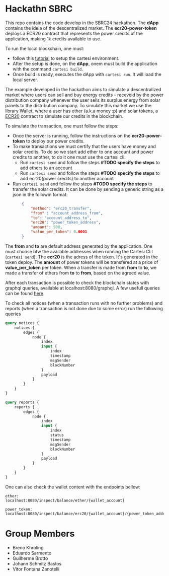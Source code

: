 # Hackathn SBRC

This repo contains the code develop in the SBRC24 hackathon. The __dApp__ contains the ideia of the descentralized market. The __ecr20-power-token__ deploys a ECR20 contract that represents the power credits of the application, making 1k credits available to use.

To run the local blockchain, one must: 
- follow this [tutorial](https://docs.cartesi.io/cartesi-rollups/1.3/quickstart/) to setup the cartesi environment.
- After the setup is done, on the __dApp__, onem must build the application with the command `cartesi build`.
- Once build is ready, executes the dApp with `cartesi run`. It will load the local server.

The example developed in the hackathon aims to simulate a descentralized market where users can sell and buy energy credits - receveid by the power distribution company whenever the user sells its surplus energy from solar panels to the distribution company. To simulate this market we use the library [Wallet](https://github.com/jplgarcia/python-wallet/), where a user has ether (a.k.a money :p) and solar tokens, a [ECR20](https://www.investopedia.com/news/what-erc20-and-what-does-it-mean-ethereum/) contract to simulate our credits in the blockchain.

To simulate the transaction, one must follow the steps:
- Once the server is running, follow the instructions on the __ecr20-power-token__ to deploy our power credits.
- To make transactions we must certify that the users have money and solar credits. To do so we start add ether to one account and power credits to another, to do it one must use the cartesi cli:
    * Run `cartesi send` and follow the steps __#TODO specify the steps__ to add ethers to an account
    * Run `cartesi send` and follow the steps __#TODO specify the steps__ to add ecr20(power credits) to another account 
- Run `cartesi send` and follow the steps __#TODO specify the steps__ to transfer the solar credits. It can be done by sending a generic string as a json in the followin format:
    ```json
        {
            "method": "erc20_transfer",
            "from" : "account_address_from",
            "to": "account_address_to",
            "erc20": "power_token_address",
            "amount": 500,
            "value_per_token": 0.0001
        }
The __from__ and __to__ are default address generated by the application. One must choose btw the available addresses when running the Cartesi CLI (`cartesi send`). The __ecr20__ is the adress of the token. It's generated in the token deploy. The __amount__ of power tokens will be transfered at a price of __value_per_token__ per token. When a transfer is made from __from__ to __to__, we made a transfer of ethers from __to__ to __from__, based on the agreed value.


After each transaction is possible to check the blockchain states with graphql queries,
available at localhost:8080/graphql. A few usefull queries can be found [here](https://github.com/prototyp3-dev/cartesi-client/blob/main/graphql%2Fqueries.graphql). 

To check all notices (when a transaction runs with no further problems) and reports (when a transaction is not done due to some error) run the following queries
```graphql
query notices {
    notices {
        edges {
            node {
                index
                input {
                    index
                    timestamp
                    msgSender
                    blockNumber
                }
                payload
            }
        }
    }
}

query reports {
    reports {
        edges {
            node {
                index
                input {
                    index
                    status
                    timestamp
                    msgSender
                    blockNumber
                }
                payload
            }
        }
    }
}


```

One can also check the wallet content with the endpoints bellow:

```
ether:
localhost:8080/inspect/balance/ether/{wallet_account}

power_token:
localhost:8080/inspect/balance/erc20/{wallet_account}/{power_token_address}
```

# Group Members

* Breno Khroling
* Eduardo Sarmento
* Guilherme Brotto
* Johann Schmitz Bastos
* Vitor Fontana Zanotelli 
